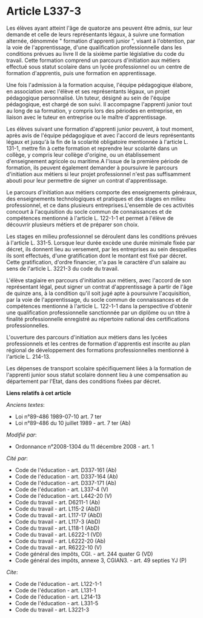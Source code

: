# Article L337-3

Les élèves ayant atteint l'âge de quatorze ans peuvent être admis, sur leur demande et celle de leurs représentants légaux, à
suivre une formation alternée, dénommée " formation d'apprenti junior ", visant à l'obtention, par la voie de
l'apprentissage, d'une qualification professionnelle dans les conditions prévues au livre II de la sixième partie législative
du code du travail. Cette formation comprend un parcours d'initiation aux métiers effectué sous statut scolaire dans un lycée
professionnel ou un centre de formation d'apprentis, puis une formation en apprentissage. 

Une fois l'admission à la formation acquise, l'équipe pédagogique élabore, en association avec l'élève et ses représentants
légaux, un projet pédagogique personnalisé. Un tuteur, désigné au sein de l'équipe pédagogique, est chargé de son suivi. Il
accompagne l'apprenti junior tout au long de sa formation, y compris lors des périodes en entreprise, en liaison avec le
tuteur en entreprise ou le maître d'apprentissage. 

Les élèves suivant une formation d'apprenti junior peuvent, à tout moment, après avis de l'équipe pédagogique et avec
l'accord de leurs représentants légaux et jusqu'à la fin de la scolarité obligatoire mentionnée à l'article L. 131-1, mettre
fin à cette formation et reprendre leur scolarité dans un collège, y compris leur collège d'origine, ou un établissement
d'enseignement agricole ou maritime.A l'issue de la première période de formation, ils peuvent également demander à
poursuivre le parcours d'initiation aux métiers si leur projet professionnel n'est pas suffisamment abouti pour leur
permettre de signer un contrat d'apprentissage. 

Le parcours d'initiation aux métiers comporte des enseignements généraux, des enseignements technologiques et pratiques et
des stages en milieu professionnel, et ce dans plusieurs entreprises.L'ensemble de ces activités concourt à l'acquisition du
socle commun de connaissances et de compétences mentionné à l'article L. 122-1-1 et permet à l'élève de découvrir plusieurs
métiers et de préparer son choix. 

Les stages en milieu professionnel se déroulent dans les conditions prévues à l'article L. 331-5. Lorsque leur durée excède
une durée minimale fixée par décret, ils donnent lieu au versement, par les entreprises au sein desquelles ils sont
effectués, d'une gratification dont le montant est fixé par décret. Cette gratification, d'ordre financier, n'a pas le
caractère d'un salaire au sens de l'article L. 3221-3 du code du travail.

L'élève stagiaire en parcours d'initiation aux métiers, avec l'accord de son représentant légal, peut signer un contrat
d'apprentissage à partir de l'âge de quinze ans, à la condition qu'il soit jugé apte à poursuivre l'acquisition, par la voie
de l'apprentissage, du socle commun de connaissances et de compétences mentionné à l'article L. 122-1-1 dans la perspective
d'obtenir une qualification professionnelle sanctionnée par un diplôme ou un titre à finalité professionnelle enregistré au
répertoire national des certifications professionnelles.

L'ouverture des parcours d'initiation aux métiers dans les lycées professionnels et les centres de formation d'apprentis est
inscrite au plan régional de développement des formations professionnelles mentionné à l'article L. 214-13. 

Les dépenses de transport scolaire spécifiquement liées à la formation de l'apprenti junior sous statut scolaire donnent lieu
à une compensation au département par l'Etat, dans des conditions fixées par décret.

**Liens relatifs à cet article**

_Anciens textes_:

  - Loi n°89-486 1989-07-10 art. 7 ter
  - Loi n°89-486 du 10 juillet 1989 - art. 7 ter (Ab)

_Modifié par_:

  - Ordonnance n°2008-1304 du 11 décembre 2008 - art. 1

_Cité par_:

  - Code de l'éducation - art. D337-161 (Ab)
  - Code de l'éducation - art. D337-164 (Ab)
  - Code de l'éducation - art. D337-171 (Ab)
  - Code de l'éducation - art. L337-4 (V)
  - Code de l'éducation - art. L442-20 (V)
  - Code du travail - art. D6211-1 (Ab)
  - Code du travail - art. L115-2 (AbD)
  - Code du travail - art. L117-17 (AbD)
  - Code du travail - art. L117-3 (AbD)
  - Code du travail - art. L118-1 (AbD)
  - Code du travail - art. L6222-1 (VD)
  - Code du travail - art. L6222-20 (Ab)
  - Code du travail - art. R6222-10 (V)
  - Code général des impôts, CGI. - art. 244 quater G (VD)
  - Code général des impôts, annexe 3, CGIAN3. - art. 49 septies YJ (P)

_Cite_:

  - Code de l'éducation - art. L122-1-1
  - Code de l'éducation - art. L131-1
  - Code de l'éducation - art. L214-13
  - Code de l'éducation - art. L331-5
  - Code du travail - art. L3221-3
